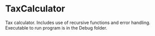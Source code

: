 # TaxCalculator
Tax calculator. Includes use of recursive functions and error handling.
Executable to run program is in the Debug folder.
